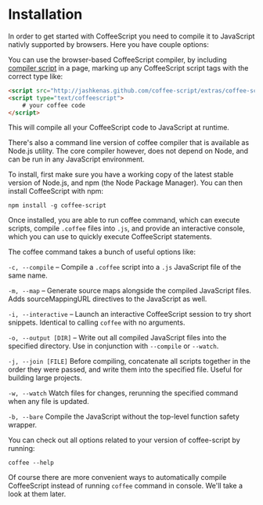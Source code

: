 # Installation
In order to get started with CoffeeScript you need to compile it to JavaScript nativly supported by browsers. Here you have couple options:

You can use the browser-based CoffeeScript compiler, by including [compiler script](http://jashkenas.github.io/coffee-script/extras/coffee-script.js) in a page, marking up any CoffeeScript script tags with the correct type like:
```html
<script src="http://jashkenas.github.com/coffee-script/extras/coffee-script.js" type="text/javascript"></script>
<script type="text/coffeescript">
    # your coffee code
</script>
```
This will compile all your CoffeeScript code to JavaScript at runtime.

There's also a command line version of coffee compiler that is available as Node.js utility. The core compiler however, does not depend on Node, and can be run in any JavaScript environment.

To install, first make sure you have a working copy of the latest stable version of Node.js, and npm (the Node Package Manager). You can then install CoffeeScript with npm:
```
npm install -g coffee-script
```

Once installed, you are able to run coffee command, which can execute scripts, compile ```.coffee``` files into ```.js```, and provide an interactive console, which you can use to quickly execute CoffeeScript statements.

The coffee command takes a bunch of useful options like:

```-c, --compile``` – Compile a ```.coffee``` script into a ```.js``` JavaScript file of the same name.

```-m, --map``` – Generate source maps alongside the compiled JavaScript files. Adds sourceMappingURL directives to the JavaScript as well.

```-i, --interactive``` – Launch an interactive CoffeeScript session to try short snippets. Identical to calling ```coffee``` with no arguments.

```-o, --output [DIR]``` – Write out all compiled JavaScript files into the specified directory. Use in conjunction with ```--compile``` or ```--watch```.

```-j, --join [FILE]```	 Before compiling, concatenate all scripts together in the order they were passed, and write them into the specified file. Useful for building large projects.

```-w, --watch```	 Watch files for changes, rerunning the specified command when any file is updated.

```-b, --bare```	 Compile the JavaScript without the top-level function safety wrapper.

You can check out all options related to your version of coffee-script by running:

    coffee --help

Of course there are more convenient ways to automatically compile CoffeeScript
instead of running ```coffee``` command in console. We'll take a look at them later.
